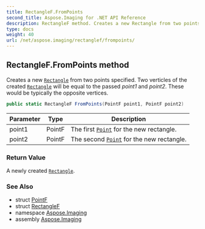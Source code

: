 ```yaml
---
title: RectangleF.FromPoints
second_title: Aspose.Imaging for .NET API Reference
description: RectangleF method. Creates a new Rectangle from two points specified. Two verticles of the created Rectangle will be equal to the passed point1 and point2. These would be typically the opposite vertices
type: docs
weight: 40
url: /net/aspose.imaging/rectanglef/frompoints/
---
```

## RectangleF.FromPoints method

Creates a new [`Rectangle`](../../rectangle/) from two points specified. Two verticles of the created [`Rectangle`](../../rectangle/) will be equal to the passed *point1* and *point2*. These would be typically the opposite vertices.

```csharp
public static RectangleF FromPoints(PointF point1, PointF point2)
```

| Parameter | Type | Description |
| --- | --- | --- |
| point1 | PointF | The first [`Point`](../../point/) for the new rectangle. |
| point2 | PointF | The second [`Point`](../../point/) for the new rectangle. |

### Return Value

A newly created [`Rectangle`](../../rectangle/).

### See Also

* struct [PointF](../../pointf/)
* struct [RectangleF](../)
* namespace [Aspose.Imaging](../../rectanglef/)
* assembly [Aspose.Imaging](../../../)


